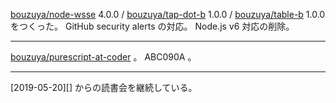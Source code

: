 [bouzuya/node-wsse][] 4.0.0 / [bouzuya/tap-dot-b][] 1.0.0 / [bouzuya/table-b][] 1.0.0 をつくった。 GitHub security alerts の対応。 Node.js v6 対応の削除。

---

[bouzuya/purescript-at-coder][] 。 ABC090A 。

---

[2019-05-20][] からの読書会を継続している。

[bouzuya/node-wsse]: https://github.com/bouzuya/node-wsse
[bouzuya/purescript-at-coder]: https://github.com/bouzuya/purescript-at-coder
[bouzuya/table-b]: https://github.com/bouzuya/table-b
[bouzuya/tap-dot-b]: https://github.com/bouzuya/tap-dot-b
